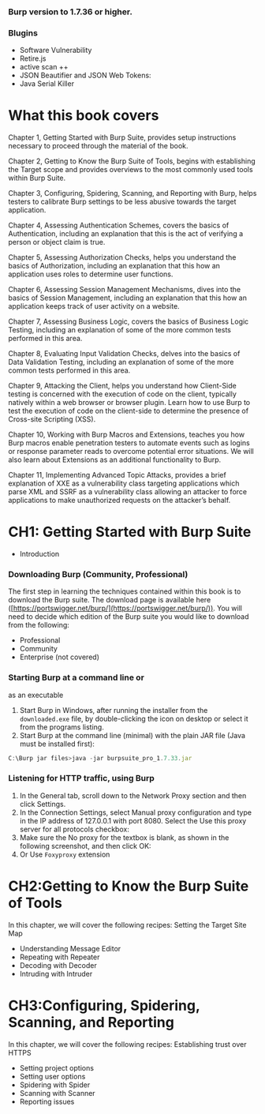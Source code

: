 
### Burp version to 1.7.36 or higher.
### Blugins 
- Software Vulnerability  
- Retire.js 
- active scan ++
- JSON Beautifier and JSON Web Tokens:
- Java Serial Killer

# What this book covers
Chapter 1, Getting Started with Burp Suite, provides setup instructions necessary
to proceed through the material of the book.

Chapter 2, Getting to Know the Burp Suite of Tools, begins with establishing the
Target scope and provides overviews to the most commonly used tools within
Burp Suite.

Chapter 3, Configuring, Spidering, Scanning, and Reporting with Burp, helps
testers to calibrate Burp settings to be less abusive towards the target application.

Chapter 4, Assessing Authentication Schemes, covers the basics of
Authentication, including an explanation that this is the act of verifying a person
or object claim is true.

Chapter 5, Assessing Authorization Checks, helps you understand the basics of
Authorization, including an explanation that this how an application uses roles to
determine user functions.

Chapter 6, Assessing Session Management Mechanisms, dives into the basics of
Session Management, including an explanation that this how an application
keeps track of user activity on a website.

Chapter 7, Assessing Business Logic, covers the basics of Business Logic
Testing, including an explanation of some of the more common tests performed
in this area.

Chapter 8, Evaluating Input Validation Checks, delves into the basics of Data
Validation Testing, including an explanation of some of the more common tests
performed in this area.

Chapter 9, Attacking the Client, helps you understand how Client-Side testing is
concerned with the execution of code on the client, typically natively within a
web browser or browser plugin. Learn how to use Burp to test the execution of
code on the client-side to determine the presence of Cross-site Scripting (XSS).

Chapter 10, Working with Burp Macros and Extensions, teaches you how Burp
macros enable penetration testers to automate events such as logins or response
parameter reads to overcome potential error situations. We will also learn about
Extensions as an additional functionality to Burp.

Chapter 11, Implementing Advanced Topic Attacks, provides a brief explanation
of XXE as a vulnerability class targeting applications which parse XML and
SSRF as a vulnerability class allowing an attacker to force applications to make
unauthorized requests on the attacker’s behalf.

# CH1: Getting Started with Burp Suite

- Introduction

### Downloading Burp (Community, Professional)

The first step in learning the techniques contained within this book is to
download the Burp suite. The download page is available here
([https://portswigger.net/burp/](https://portswigger.net/burp/)). You will need to decide which edition of the Burp
suite you would like to download from the following:

- Professional
- Community
- Enterprise (not covered)

### Starting Burp at a command line or
as an executable

1. Start Burp in Windows, after running the installer from the `downloaded.exe` file, by double-clicking the icon on desktop or select it from the programs listing.
2. Start Burp at the command line (minimal) with the plain JAR file (Java
must be installed first): 

```jsx
C:\Burp jar files>java -jar burpsuite_pro_1.7.33.jar
```

### Listening for HTTP traffic, using Burp

1. In the General tab, scroll down to the Network Proxy section and then click
Settings.
2. In the Connection Settings, select Manual proxy configuration and type in
the IP address of 127.0.0.1 with port 8080. Select the Use this proxy server
for all protocols checkbox:
3. Make sure the No proxy for the textbox is blank, as shown in the following
screenshot, and then click OK:
4. Or Use `Foxyproxy` extension

# CH2:Getting to Know the Burp Suite of Tools

In this chapter, we will cover the following recipes:
Setting the Target Site Map

- Understanding Message Editor
- Repeating with Repeater
- Decoding with Decoder
- Intruding with Intruder

# CH3:Configuring, Spidering, Scanning, and Reporting

In this chapter, we will cover the following recipes:
Establishing trust over HTTPS

- Setting project options
- Setting user options
- Spidering with Spider
- Scanning with Scanner
- Reporting issues
